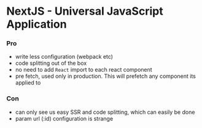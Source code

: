 # **NextJS - Universal JavaScript Application**

### Pro
  - write less configuration (webpack etc)
  - code splitting out of the box
  - no need to add `React` import to each react component
  - pre fetch, used only in production. This will prefetch any component its applied to

### Con
  - can only see us easy SSR and code splitting, which can easily be done
  - param url (:id) configuration is strange
